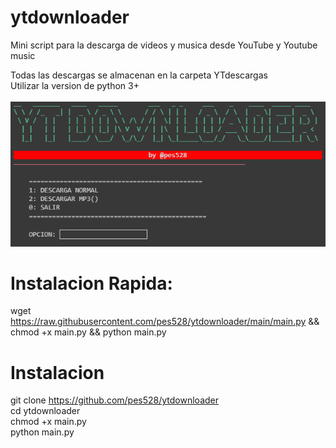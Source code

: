 # ytdownloader
<p>Mini script para la descarga de videos y musica desde YouTube y Youtube music</p>
Todas las descargas se almacenan en la carpeta YTdescargas<br>
Utilizar la version de python 3+<br>
<br>

<img src="https://github.com/pes528/ytdownloader/blob/main/ytdownloader.png">
<br>



# Instalacion Rapida:

wget https://raw.githubusercontent.com/pes528/ytdownloader/main/main.py && chmod +x main.py && python main.py

# Instalacion
git clone https://github.com/pes528/ytdownloader<br>
cd ytdownloader<br>
chmod +x main.py<br>
python main.py<br>
